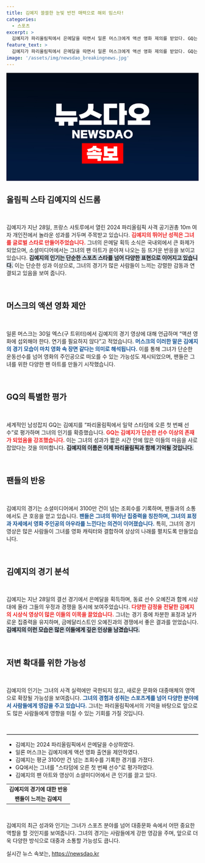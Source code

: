 ```yaml
---
title: 김예지 쓸쓸한 눈빛 반전 매력으로 해외 밈스타!
categories:
  - 스포츠
excerpt: >
  김예지가 파리올림픽에서 은메달을 따면서 일론 머스크에게 액션 영화 제의를 받았다. GQ는 그녀를 스타덤에 오른 첫 선수로 극찬하며, 팬들은 그녀의 경기 영상을 재조명하고 신드롬을 일으키고 있다.
feature_text: >
  김예지가 파리올림픽에서 은메달을 따면서 일론 머스크에게 액션 영화 제의를 받았다. GQ는 그녀를 스타덤에 오른 첫 선수로 극찬하며, 팬들은 그녀의 경기 영상을 재조명하고 신드롬을 일으키고 있다.
image: '/assets/img/newsdao_breakingnews.jpg'
---
```


<p><img src="/assets/img/newsdao_breakingnews.jpg" alt="implanttips 속보" /></p>

<h2 data-ke-size="size26">올림픽 스타 김예지의 신드롬</h2>

<p data-ke-size="size16">&nbsp;</p>

<p>김예지가 지난 28일, 프랑스 샤토루에서 열린 2024 파리올림픽 사격 공기권총 10m 여자 개인전에서 놀라운 성과를 거두며 주목받고 있습니다. <b><span style="color: #ee2323;">김예지의 뛰어난 성적은 그녀를 글로벌 스타로 만들어주었습니다.</span></b> 그녀의 은메달 획득 소식은 국내외에서 큰 화제가 되었으며, 소셜미디어에서는 그녀의 팬 아트가 쏟아져 나오는 등 뜨거운 반응을 보이고 있습니다. <b><span style="background-color: #21538527;">김예지의 인기는 단순한 스포츠 스타를 넘어 다양한 표현으로 이어지고 있습니다.</span></b> 이는 단순한 성과 이상으로, 그녀의 경기가 많은 사람들이 느끼는 강렬한 감동과 연결되고 있음을 보여 줍니다. </p>

<p data-ke-size="size16">&nbsp;</p>

<h2 data-ke-size="size26">머스크의 액션 영화 제안 </h2>

<p data-ke-size="size16">&nbsp;</p>

<p>일론 머스크는 30일 엑스(구 트위터)에서 김예지의 경기 영상에 대해 언급하며 “액션 영화에 섭외해야 한다. 연기를 필요하지 않다”고 적었습니다. <b><span style="color: #1a5490;">머스크의 이러한 말은 김예지의 경기 모습이 마치 영화 속 장면 같다는 의미로 해석됩니다.</span></b> 이를 통해 그녀가 단순한 운동선수를 넘어 영화의 주인공으로 떠오를 수 있는 가능성도 제시되었으며, 팬들은 그녀를 위한 다양한 팬 아트를 만들기 시작했습니다.</p>

<p data-ke-size="size16">&nbsp;</p>

<h2 data-ke-size="size26">GQ의 특별한 평가</h2>

<p data-ke-size="size16">&nbsp;</p>

<p>세계적인 남성잡지 GQ는 김예지를 “파리올림픽에서 일약 스타덤에 오른 첫 번째 선수”로 평가하며 그녀의 인기를 확증했습니다. <b><span style="color: #ee2323;">GQ는 김예지가 단순한 선수 이상의 존재가 되었음을 강조했습니다.</span></b> 이는 그녀의 성과가 짧은 시간 안에 많은 이들의 마음을 사로잡았다는 것을 의미합니다. <b><span style="background-color: #21538527;">김예지의 이름은 이제 파리올림픽과 함께 기억될 것입니다.</span></b></p>

<p data-ke-size="size16">&nbsp;</p>

<h2 data-ke-size="size26">팬들의 반응</h2>

<p data-ke-size="size16">&nbsp;</p>

<p>김예지의 경기는 소셜미디어에서 3100만 건이 넘는 조회수를 기록하며, 팬들과의 소통에서도 큰 호응을 얻고 있습니다. <b><span style="color: #1a5490;">팬들은 그녀의 뛰어난 집중력을 칭찬하며, 그녀의 표정과 자세에서 영화 주인공의 아우라를 느낀다는 의견이 이어졌습니다.</span></b> 특히, 그녀의 경기 영상은 많은 사람들이 그녀를 영화 캐릭터와 결합하여 상상의 나래를 펼치도록 만들었습니다.</p>

<p data-ke-size="size16">&nbsp;</p>

<h2 data-ke-size="size26">김예지의 경기 분석</h2>

<p data-ke-size="size16">&nbsp;</p>

<p>김예지는 지난 28일의 결선 경기에서 은메달을 획득하며, 동료 선수 오예진과 함께 시상대에 올라 그들의 우정과 경쟁을 동시에 보여주었습니다. <b><span style="color: #ee2323;">다양한 감정을 전달한 김예지의 시상식 영상이 많은 이들의 이목을 끌었습니다.</span></b> 그녀는 경기 중에 차분한 표정과 날카로운 집중력을 유지하며, 금메달리스트인 오예진과의 경쟁에서 좋은 결과를 얻었습니다. <b><span style="background-color: #21538527;">김예지의 이런 모습은 많은 이들에게 깊은 인상을 남겼습니다.</span></b></p>

<p data-ke-size="size16">&nbsp;</p>

<h2 data-ke-size="size26">저변 확대를 위한 가능성</h2>

<p data-ke-size="size16">&nbsp;</p>

<p>김예지의 인기는 그녀의 사격 실력에만 국한되지 않고, 새로운 문화와 대중매체의 영역으로 확장될 가능성을 보여줍니다. <b><span style="color: #1a5490;">그녀의 경험과 성취는 스포츠계를 넘어 다양한 분야에서 사람들에게 영감을 주고 있습니다.</span></b> 그녀는 파리올림픽에서의 기억을 바탕으로 앞으로도 많은 사람들에게 영향을 미칠 수 있는 기회를 가질 것입니다.</p>

<p data-ke-size="size16">&nbsp;</p>

<hr style="border: 1px solid #ccc;"/>

<ul>
    <li>김예지는 2024 파리올림픽에서 은메달을 수상하였다. </li>
    <li>일론 머스크는 김예지에게 액션 영화 출연을 제안하였다.</li>
    <li>김예지는 평균 3100만 건 넘는 조회수를 기록한 경기를 가졌다.</li>
    <li>GQ에서는 그녀를 "스타덤에 오른 첫 번째 선수"로 평가하였다.</li>
    <li>김예지의 팬 아트와 영상이 소셜미디어에서 큰 인기를 끌고 있다.</li>
</ul>

<table>
    <tr>
        <td style="text-align: center; height: 17px;"><b>김예지의 경기에 대한 반응</b></td>
    </tr>
    <tr>
        <td style="text-align: center; height: 17px;"><b>팬들이 느끼는 김예지</b></td>
    </tr>
</table>

<p data-ke-size="size16">&nbsp;</p> 

<p>김예지의 최근 성과와 인기는 그녀가 스포츠 분야를 넘어 대중문화 속에서 어떤 중요한 역할을 할 것인지를 보여줍니다. 그녀의 경기는 사람들에게 강한 영감을 주며, 앞으로 더욱 다양한 방식으로 대중과 소통할 가능성도 큽니다.</p>
실시간 뉴스 속보는, <a href="https://newsdao.kr" rel="dofollow">https://newsdao.kr</a>



